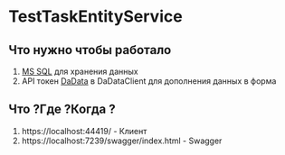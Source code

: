 # TestTaskEntityService

## Что нужно чтобы работало 

1. [MS SQL](https://www.microsoft.com/en-us/sql-server/sql-server-downloads) для хранения данных
2. API токен [DaData](https://dadata.ru/api/#party) в DaDataClient для дополнения данных в форма

## Что ?Где ?Когда ?
1. <a>https://localhost:44419/</a> - Клиент
2. <a>https://localhost:7239/swagger/index.html</a> - Swagger
